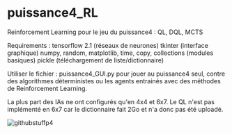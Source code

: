 # puissance4_RL
Reinforcement Learning pour le jeu du puissance4 : QL, DQL, MCTS

Requirements : tensorflow 2.1  (réseaux de neurones)
               tkinter (interface graphique)
               numpy, random, matplotlib, time, copy, collections (modules basiques)
               pickle (téléchargement de liste/dictionnaire)

Utiliser le fichier : puissance4_GUI.py pour jouer au puissance4 seul, contre des algorithmes déterministes ou les agents entrainés avec des méthodes de Reinforcement Learning.

La plus part des IAs ne ont configurés qu'en 4x4 et 6x7. Le QL n'est pas implémenté en 6x7 car le dictionnaire fait 2Go et n'a donc pas été uploadé.

![githubstuffp4](https://user-images.githubusercontent.com/70916541/161792236-f3834bfb-222d-4154-a883-75a27ac5c7bb.png)
